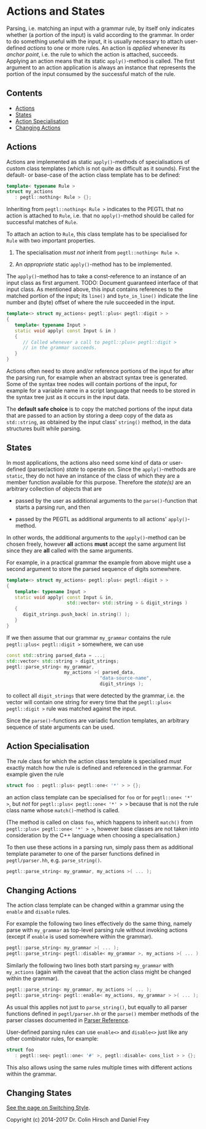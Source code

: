 # Actions and States

Parsing, i.e. matching an input with a grammar rule, by itself only indicates whether (a portion of the input) is valid according to the grammar.
In order to do something useful with the input, it is usually necessary to attach user-defined *actions* to one or more rules.
An action is *applied* whenever its *anchor point*, i.e. the rule to which the action is attached, succeeds.
Applying an action means that its static `apply()`-method is called.
The first argument to an action application is always an instance that represents the portion of the input consumed by the successful match of the rule.

## Contents

* [Actions](#actions)
* [States](#states)
* [Action Specialisation](#action-specialisation)
* [Changing Actions](#changing-actions)

## Actions

Actions are implemented as static `apply()`-methods of specialisations of custom class templates (which is not quite as difficult as it sounds).
First the default- or base-case of the action class template has to be defined:

```c++
template< typename Rule >
struct my_actions
   : pegtl::nothing< Rule > {};
```

Inheriting from `pegtl::nothing< Rule >` indicates to the PEGTL that no action is attached to `Rule`, i.e. that no `apply()`-method should be called for successful matches of `Rule`.

To attach an action to `Rule`, this class template has to be specialised for `Rule` with two important properties.

1. The specialisation *must not* inherit from `pegtl::nothing< Rule >`.

2. An *appropriate* static `apply()`-method has to be implemented.

The `apply()`-method has to take a const-reference to an instance of an input class as first argument. TODO: Document guaranteed interface of that input class.
As mentioned above, this input contains references to the matched portion of the input; its `line()` and `byte_in_line()` indicate the line number and (byte) offset of where the rule succeeded in the input.

```c++
template<> struct my_actions< pegtl::plus< pegtl::digit > >
{
   template< typename Input >
   static void apply( const Input & in )
   {
      // Called whenever a call to pegtl::plus< pegtl::digit >
      // in the grammar succeeds.
   }
}
```

Actions often need to store and/or reference portions of the input for after the parsing run, for example when an abstract syntax tree is generated.
Some of the syntax tree nodes will contain portions of the input, for example for a variable name in a script language that needs to be stored in the syntax tree just as it occurs in the input data.

The **default safe choice** is to copy the matched portions of the input data that are passed to an action by storing a deep copy of the data as `std::string`, as obtained by the input class' `string()` method, in the data structures built while parsing.

## States

In most applications, the actions also need some kind of data or user-defined (parser/action) *state* to operate on.
Since the `apply()`-methods are `static`, they do not have an instance of the class of which they are a member function available for this purpose.
Therefore the *state(s)* are an arbitrary collection of objects that are

* passed by the user as additional arguments to the `parse()`-function that starts a parsing run, and then

* passed by the PEGTL as additional arguments to all actions' `apply()`-method.

In other words, the additional arguments to the `apply()`-method can be chosen freely, however **all** actions **must** accept the same argument list since they are **all** called with the same arguments.

For example, in a practical grammar the example from above might use a second argument to store the parsed sequence of digits somewhere.

```c++
template<> struct my_actions< pegtl::plus< pegtl::digit > >
{
   template< typename Input >
   static void apply( const Input & in,
                      std::vector< std::string > & digit_strings )
   {
      digit_strings.push_back( in.string() );
   }
}
```

If we then assume that our grammar `my_grammar` contains the rule `pegtl::plus< pegtl::digit >` somewhere, we can use

```c++
const std::string parsed_data = ...;
std::vector< std::string > digit_strings;
pegtl::parse_string< my_grammar,
                     my_actions >( parsed_data,
                                  "data-source-name",
                                  digit_strings );
```

to collect all `digit_strings` that were detected by the grammar, i.e. the vector will contain one string for every time that the `pegtl::plus< pegtl::digit >` rule was matched against the input.

Since the `parse()`-functions are variadic function templates, an arbitrary sequence of state arguments can be used.

## Action Specialisation

The rule class for which the action class template is specialised *must* exactly match how the rule is defined and referenced in the grammar.
For example given the rule

```c++
struct foo : pegtl::plus< pegtl::one< '*' > > {};
```

an action class template can be specialised for `foo` or for `pegtl::one< '*' >`, but *not* for `pegtl::plus< pegtl::one< '*' > >` because that is not the rule class name whose `match()`-method is called.

(The method is called on class `foo`, which happens to inherit `match()` from `pegtl::plus< pegtl::one< '*' > >`, however base classes are not taken into consideration by the C++ language when choosing a specialisation.)

To then use these actions in a parsing run, simply pass them as additional template parameter to one of the parser functions defined in `pegtl/parser.hh`, e.g. `parse_string()`.

```c++
pegtl::parse_string< my_grammar, my_actions >( ... );
```

## Changing Actions

The action class template can be changed within a grammar using the `enable` and `disable` rules.

For example the following two lines effectively do the same thing, namely parse with `my_grammar` as top-level parsing rule without invoking actions (except if `enable` is used somewhere within the grammar).

```c++
pegtl::parse_string< my_grammar >( ... );
pegtl::parse_string< pegtl::disable< my_grammar >, my_actions >( ... );
```

Similarly the following two lines both start parsing `my_grammar` with `my_actions` (again with the caveat that the action class might be changed within the grammar).

```c++
pegtl::parse_string< my_grammar, my_actions >( ... );
pegtl::parse_string< pegtl::enable< my_actions, my_grammar > >( ... );
```

As usual this applies not just to `parse_string()`, but equally to all parser functions defined in `pegtl/parser.hh` or the `parse()` member methods of the parser classes documented in [Parser Reference](Parser-Reference.md).

User-defined parsing rules can use `enable<>` and `disable<>` just like any other combinator rules, for example:

```c++
struct foo
   : pegtl::seq< pegtl::one< '#' >, pegtl::disable< cons_list > > {};
```

This also allows using the same rules multiple times with different actions within the grammar.

## Changing States

[See the page on Switching Style](Switching-Style.md).

Copyright (c) 2014-2017 Dr. Colin Hirsch and Daniel Frey
